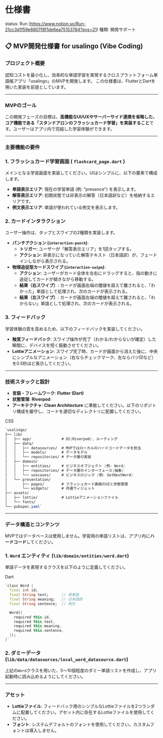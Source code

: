 # 仕様書

status: Run (https://www.notion.so/Run-21cc3d1f59e8807f8f1de6ea75153784?pvs=21)
種類: 開発サポート

## 📋 MVP開発仕様書 for usalingo (Vibe Coding)

### プロジェクト概要

認知コストを最小化し、効率的な単語学習を実現するクロスプラットフォーム単語帳アプリ「usalingo」のMVPを開発します。
この仕様書は、FlutterとDartを用いた実装を前提としています。

---

### MVPのゴール

この開発フェーズの目標は、**高機能なUI/UXやサーバーサイド連携を省略した、コア機能である「スタンドアロンのフラッシュカード学習」を実装すること**です。ユーザーはアプリ内で完結した学習体験ができます。

---

### 主要機能の要件

### 1. フラッシュカード学習画面 ( `flashcard_page.dart` )

メインとなる学習画面を実装してください。UIはシンプルに、以下の要素で構成します。

- **単語表示エリア**: 現在の学習単語 (例: "presence") を表示します。
- **解答表示エリア**: 初期状態では非表示の解答（日本語訳など）を格納するエリアです。
- **例文表示エリア**: 単語が使われている例文を表示します。

### 2. カードインタラクション

ユーザー操作は、タップとスワイプの2種類を実装します。

- **パンチアクション (`interaction-punch`)**:
    - **トリガー**: ユーザーが「解答表示エリア」を1回タップする。
    - **アクション**: 非表示になっていた解答テキスト（日本語訳）が、フェードインしながら表示される。
- **物理追従型カードスワイプ (`interaction-swipe`)**:
    - **アクション**: ユーザーがカード全体を左右にドラッグすると、指の動きに追従してカードが傾きながら移動する。
    - **結果（右スワイプ）**: カードが画面右端の閾値を超えて離されると、「わかった」単語として処理され、次のカードが表示される。
    - **結果（左スワイプ）**: カードが画面左端の閾値を超えて離されると、「わからない」単語として処理され、次のカードが表示される。

### 3. フィードバック

学習体験の質を高めるため、以下のフィードバックを実装してください。

- **触覚フィードバック**: スワイプ操作が完了（わかる/わからないが確定）した瞬間に、デバイスを短く振動させてください。
- **Lottieアニメーション**: スワイプ完了時、カードが画面から消えた後に、中央にシンプルなアニメーション（右ならチェックマーク、左ならバツ印など）を0.5秒ほど表示してください。

---

### 技術スタックと設計

- **言語・フレームワーク**: **Flutter (Dart)**
- **状態管理**: **Riverpod**
- **アーキテクチャ**: **Clean Architecture** に準拠してください。以下のリポジトリ構成を厳守し、コードを適切なディレクトリに配置してください。

CSS

```css
`usalingo/
├── lib/
│   ├── app/              # DI(Riverpod), ルーティング
│   ├── data/
│   │   ├── datasources/  # MVPではローカルのハードコードデータを担当
│   │   ├── models/       # データモデル
│   │   └── repositories/ # データ層の実装
│   ├── domain/
│   │   ├── entities/     # ビジネスオブジェクト (例: Word)
│   │   ├── repositories/ # データ層のインターフェース(抽象)
│   │   └── usecases/     # ビジネスロジック (例: GetNextWord)
│   └── presentation/
│       ├── pages/        # フラッシュカード画面のUIと状態管理
│       └── widgets/      # 共通ウィジェット
├── assets/
│   ├── lottie/           # Lottieアニメーションファイル
│   └── fonts/
└── pubspec.yaml`
```

---

### データ構造とコンテンツ

MVPではデータベースは使用しません。学習用の単語リストは、アプリ内に**ハードコード**してください。

### 1. `Word` エンティティ (`lib/domain/entities/word.dart`)

単語データを表現するクラスを以下のように定義してください。

Dart

```dart
`class Word {
  final int id;
  final String text;      // 英単語
  final String meaning;   // 日本語訳
  final String sentence;  // 例文

  Word({
    required this.id,
    required this.text,
    required this.meaning,
    required this.sentence,
  });
}`
```

### 2. ダミーデータ (`lib/data/datasources/local_word_datasource.dart`)

上記の`Word`クラスを用いた、5〜10個程度のダミー単語リストを作成し、アプリ起動時に読み込めるようにしてください。

---

### アセット

- **Lottieファイル**: フィードバック用のシンプルなLottieファイルを2つランダムに配置してください。アセット内に存在するLottieファイルを使用してください。
- **フォント**: システムデフォルトのフォントを使用してください。カスタムフォントは導入しません。